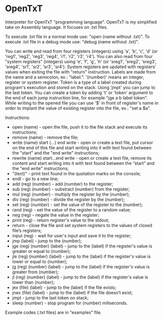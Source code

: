 # OpenTxT
Interpreter for OpenTxT "programming language". OpenTxT is my simplified take on Assembly language. It focuses on .txt files.

To execute .txt file in a normal mode use: "open (name without .txt)".
To execute .txt file in a debug mode use: "debug (name without .txt)".

You can write and read from four registers (integers) using 'a', 'b', 'c', 'd' (or 'reg1', 'reg2', 'reg3', 'reg4', 'r1', 'r2', 'r3', 'r4').
You can also read from four "system registers" (integers) using 'e', 'f', 'g', 'h' (or 'sreg1', 'sreg2', 'sreg3', 'sreg4', 'sr1', 'sr2', 'sr3', 'sr4').
System registers are updated with registers' values when exiting the file with "return" instruction.
Labels are made from the name and a semicolon, ex.: "label:".
'(number)' means an integer, register or system register.
Token is a type of a label created during program's execution and stored on the stack. Using 'jmpt' you can jump to the last token. You can create a token by adding 't' or 'token' argument to the end of each jump instruction line, for example "jge a b label token".
While writing to the opened file you can use '$' in front of register's name in order to implant the value of existing register into the file, ex.: "set a $a".


Instructions:
- open (name) - open the file, push it to the file stack and execute its instructions;
- remove (name) - remove the file;
- write (name) start (…) end write - open or create a text file, put cursor on the end of this file and start writing into it with text found between the "start" and the "end write" instructions;
- rewrite (name) start…end write - open or create a text file, remove its content and start writing into it with text found between the “start” and the "end write" instructions;
- "(text)" - print text found in the quotation marks on the console;
- endl - go to a new line;
- add (reg) (number) - add (number) to the register;
- sub (reg) (number) - substract (number) from the register;
- mul (reg) (number) - multiply the register by the (number);
- div (reg) (number) - divide the register by the (number);
- set (reg) (number) - set the value of the register to the (number);
- rand (reg) - set the value of the register to a random value;
- neg (reg) - negate the value in the register;
- print (reg) - return register's value to the stdout;
- return - close the file and set system registers to the values of closed file’s registers;
- input (reg) - wait for user's input and save it to the register;
- jmp (label) - jump to the (number);
- jge (reg) (number) (label) - jump to the (label) if the register's value is greater or equal to (number);
- jle (reg) (number) (label) - jump to the (label) if the register's value is lower or equal to (number);
- jg (reg) (number) (label) - jump to the (label) if the register's value is greater from (number);
- jl (reg) (number) (label) - jump to the (label) if the register's value is lower than (number);
- jex (file) (label) - jump to the (label) if the file exists;
- jnex (file) (label) - jump to the (label) if the file doesn’t exist;
- jmpt - jump to the last token on stack;
- sleep (number) - stop program for (number) miliseconds.
  

  
Example codes (.txt files) are in "examples" file.
